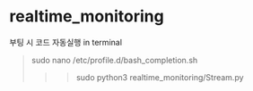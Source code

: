 # realtime_monitoring

부팅 시 코드 자동실행
in terminal
> sudo nano /etc/profile.d/bash_completion.sh
> >> sudo python3 realtime_monitoring/Stream.py
